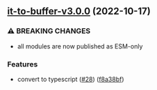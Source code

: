 ## [it-to-buffer-v3.0.0](https://github.com/achingbrain/it/compare/it-to-buffer-v2.0.2...it-to-buffer-v3.0.0) (2022-10-17)


### ⚠ BREAKING CHANGES

* all modules are now published as ESM-only

### Features

* convert to typescript ([#28](https://github.com/achingbrain/it/issues/28)) ([f8a38bf](https://github.com/achingbrain/it/commit/f8a38bfb1b902e8101f1077eb33c3cea49819464))
